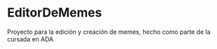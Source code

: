 # EditorDeMemes
Proyecto para la edición y creación de memes, hecho como parte de la cursada en ADA
